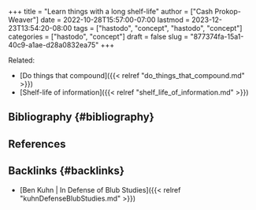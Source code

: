 +++
title = "Learn things with a long shelf-life"
author = ["Cash Prokop-Weaver"]
date = 2022-10-28T15:57:00-07:00
lastmod = 2023-12-23T13:54:20-08:00
tags = ["hastodo", "concept", "hastodo", "concept"]
categories = ["hastodo", "concept"]
draft = false
slug = "877374fa-15a1-40c9-a1ae-d28a0832ea75"
+++

Related:

-   [Do things that compound]({{< relref "do_things_that_compound.md" >}})
-   [Shelf-life of information]({{< relref "shelf_life_of_information.md" >}})


## Bibliography {#bibliography}

## References

<style>.csl-entry{text-indent: -1.5em; margin-left: 1.5em;}</style><div class="csl-bib-body">
</div>



## Backlinks {#backlinks}

-   [Ben Kuhn | In Defense of Blub Studies]({{< relref "kuhnDefenseBlubStudies.md" >}})
